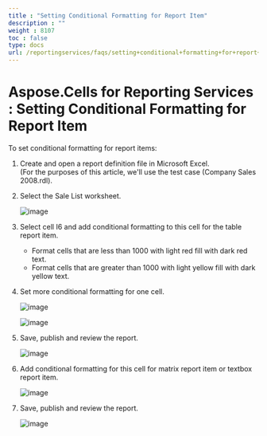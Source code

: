 ```yaml
---
title : "Setting Conditional Formatting for Report Item" 
description : "" 
weight : 8107 
toc : false
type: docs
url: /reportingservices/faqs/setting+conditional+formatting+for+report+item/
---
```


# Aspose.Cells for Reporting Services : Setting Conditional Formatting for Report Item


To set conditional formatting for report items:

1.  Create and open a report definition file in Microsoft Excel.  
    (For the purposes of this article, we'll use the test case (Company Sales 2008.rdl).
2.  Select the Sale List worksheet.  
      
    ![image](https://docs2.aspose.com/cells/reportingservices/attachments/6094858/6193250.png)  
      
    
3.  Select cell I6 and add conditional formatting to this cell for the table report item.
    *   Format cells that are less than 1000 with light red fill with dark red text.
    *   Format cells that are greater than 1000 with light yellow fill with dark yellow text.
4.  Set more conditional formatting for one cell.  
      
    ![image](https://docs2.aspose.com/cells/reportingservices/attachments/6094858/6193251.png)  
      
    ![image](https://docs2.aspose.com/cells/reportingservices/attachments/6094858/6193252.png)  
      
    
5.  Save, publish and review the report.  
      
    ![image](https://docs2.aspose.com/cells/reportingservices/attachments/6094858/6193271.png)  
      
    
6.  Add conditional formatting for this cell for matrix report item or textbox report item.  
      
    ![image](https://docs2.aspose.com/cells/reportingservices/attachments/6094858/6193270.png)  
      
    
7.  Save, publish and review the report.  
      
    ![image](https://docs2.aspose.com/cells/reportingservices/attachments/6094858/6193273.png)

